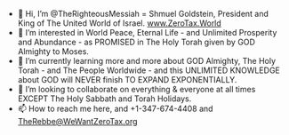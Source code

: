 - 👋 Hi, I’m @TheRighteousMessiah = Shmuel Goldstein, President and King of The United World of Israel. www.ZeroTax.World
- 👀 I’m interested in World Peace, Eternal Life - and Unlimited Prosperity and Abundance - as PROMISED in The Holy Torah given by GOD Almighty to Moses.
- 🌱 I’m currently learning more and more about GOD Almighty, The Holy Torah - and The People Worldwide - and this UNLIMITED KNOWLEDGE about GOD will NEVER finish TO EXPAND EXPONENTIALLY.
- 💞️ I’m looking to collaborate on everything & everyone at all times EXCEPT The Holy Sabbath and Torah Holidays.
- 📫 How to reach me here, and +1-347-674-4408 and TheRebbe@WeWantZeroTax.org

<!---
TheRighteousMessiah/TheRighteousMessiah is a ✨ special ✨ repository because its `README.md` (this file) appears on your GitHub profile.
You can click the Preview link to take a look at your changes.
--->
